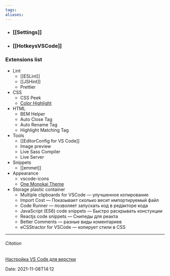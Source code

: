```yaml
---
tags: 
aliases: 
---
```

- ### [[Settings]]
- ### [[HotkeysVSCode]]
### Extensions list
- Lint
	- [[ESLint]]
	- [[JSHint]]
	- Prettier 
- CSS
	- CSS Peek
	- [Color Highlight](https://marketplace.visualstudio.com/items?itemName=naumovs.color-highlight)
- HTML
	- BEM Helper
	- Auto Close Tag
	- Auto Rename Tag
	- Highlight Matching Tag
- Tools
	- [[EditorConfig for VS Code]]
	- Image preview
	- Live Sass Compiler
	- Live Server
- Snippets
	- [[emmet]]
- Appearance
	- vscode-icons
	- [One Monokai Theme](https://marketplace.visualstudio.com/items?itemName=azemoh.one-monokai)
- Storage plastic container
	- Multiple clipboards for VSCode	 — улучшенное копирование
	- Import Cost 									  — Показывает сколько весит импортируемый файл
	- Code Runner 									— позволяет запускать код в редакторе кода
	- JavaScript (ES6) code snippets 	— Быстро раскрывать констукции
	- Reactjs code snippets 				   — Снипеды для реакта
	- Better Comments 							— разные виды коментариев
	- eCSStractor for VSCode 				— копирует стили в CSS


---
###### Citation
[Настройка VS Code для верстки](*https://webdesign-master.ru/blog/tools/vscode.html*)

Date: 2021-11-08T14:12
